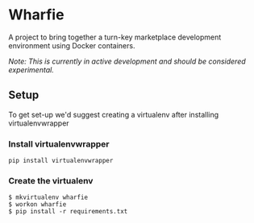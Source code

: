# Wharfie

A project to bring together a turn-key marketplace development environment using Docker containers.

*Note: This is currently in active development and should be considered experimental.*

## Setup

To get set-up we'd suggest creating a virtualenv after installing virtualenvwrapper

### Install virtualenvwrapper

    pip install virtualenvwrapper

### Create the virtualenv

    $ mkvirtualenv wharfie
    $ workon wharfie
    $ pip install -r requirements.txt
